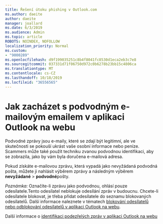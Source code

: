```yaml
---
title: Řešení útoku phishing v Outlook.com
ms.author: daeite
author: daeite
manager: joallard
ms.date: 6/3/2019
ms.audience: Admin
ms.topic: article
ROBOTS: NOINDEX, NOFOLLOW
localization_priority: Normal
ms.custom:
- "9000289"
ms.openlocfilehash: d9f199035251c8b4f8041fc8530d1eca2eb3c7e8
ms.sourcegitcommit: 037331d71f06750d972c0b6278b23bb15c4806ca
ms.translationtype: MT
ms.contentlocale: cs-CZ
ms.lasthandoff: 10/18/2019
ms.locfileid: "36556565"
---
```

# <a name="how-to-deal-with-a-phishing-email-in-outlook-on-the-web"></a>Jak zacházet s podvodným e-mailovým emailem v aplikaci Outlook na webu

Podvodné zprávy jsou e-maily, které se zdají být legitimní, ale ve skutečnosti se pokouší ukrást vaše osobní informace nebo peníze. Scammers může také použít techniku zvanou podvodnou identifikaci, aby se zobrazila, jako by vám byla doručena e-mailová adresa.

Pokud získáte e-mailovou zprávu, která vypadá jako nevyžádaná podvodná pošta, můžete ji nahlásit výběrem zprávy a následným výběrem **nevyžádané** > **podvodné**pošty.

*Poznámka:* Označíte-li zprávu jako podvodnou, ohlásí pouze odesílatele.Tento odesílatel neblokuje odesílání zpráv v budoucnu. Chcete-li odesílatele blokovat, je třeba přidat odesílatele do seznamu blokovaných odesílatelů. Další informace naleznete v tématech [blokování odesílatelů nebo odblokování odesílatelů v aplikaci Outlook na webu](https://support.office.com/article/9bf812d4-6995-4d19-901a-76d6e26939b0).

Další informace o [identifikaci podezřelých zpráv v aplikaci Outlook na webu](https://support.office.com/article/3d44102b-6ce3-4f7c-a359-b623bec82206)